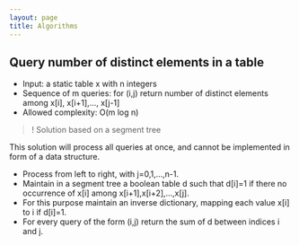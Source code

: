 ```yaml
---
layout: page
title: Algorithms
---
```


## Query number of distinct elements in a table

- Input: a static table x with n integers
- Sequence of m queries: for (i,j) return number of distinct elements among x[i], x[i+1],..., x[j-1]
- Allowed complexity: O(m log n)

>! Solution based on a segment tree

This solution will process all queries at once, and cannot be implemented in form of a data structure.

- Process from left to right, with j=0,1,...,n-1.
- Maintain in a segment tree a boolean table d such that d[i]=1 if there no occurrence of x[i] among x[i+1],x[i+2],...,x[j].
- For this purpose maintain an inverse dictionary, mapping each value x[i] to i if d[i]=1.
- For every query of the form (i,j) return the sum of d between indices i and j.

